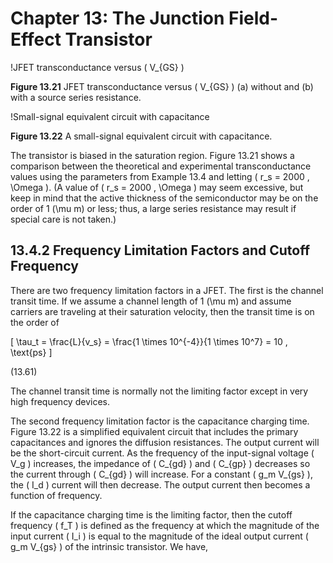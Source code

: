 # Chapter 13: The Junction Field-Effect Transistor

!JFET transconductance versus \( V_{GS} \)

**Figure 13.21** JFET transconductance versus \( V_{GS} \) (a) without and (b) with a source series resistance.

!Small-signal equivalent circuit with capacitance

**Figure 13.22** A small-signal equivalent circuit with capacitance.

The transistor is biased in the saturation region. Figure 13.21 shows a comparison between the theoretical and experimental transconductance values using the parameters from Example 13.4 and letting \( r_s = 2000 \, \Omega \). (A value of \( r_s = 2000 \, \Omega \) may seem excessive, but keep in mind that the active thickness of the semiconductor may be on the order of 1 \(\mu m\) or less; thus, a large series resistance may result if special care is not taken.)

## 13.4.2 Frequency Limitation Factors and Cutoff Frequency

There are two frequency limitation factors in a JFET. The first is the channel transit time. If we assume a channel length of 1 \(\mu m\) and assume carriers are traveling at their saturation velocity, then the transit time is on the order of

\[
\tau_t = \frac{L}{v_s} = \frac{1 \times 10^{-4}}{1 \times 10^7} = 10 \, \text{ps}
\]

(13.61)

The channel transit time is normally not the limiting factor except in very high frequency devices.

The second frequency limitation factor is the capacitance charging time. Figure 13.22 is a simplified equivalent circuit that includes the primary capacitances and ignores the diffusion resistances. The output current will be the short-circuit current. As the frequency of the input-signal voltage \( V_g \) increases, the impedance of \( C_{gd} \) and \( C_{gp} \) decreases so the current through \( C_{gd} \) will increase. For a constant \( g_m V_{gs} \), the \( I_d \) current will then decrease. The output current then becomes a function of frequency.

If the capacitance charging time is the limiting factor, then the cutoff frequency \( f_T \) is defined as the frequency at which the magnitude of the input current \( I_i \) is equal to the magnitude of the ideal output current \( g_m V_{gs} \) of the intrinsic transistor. We have,